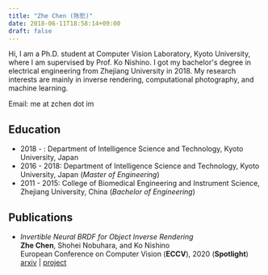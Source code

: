 ```yaml
---
title: "Zhe Chen (陈悊)"
date: 2018-06-11T18:58:14+09:00
draft: false
---
```


Hi, I am a Ph.D. student at Computer Vision Laboratory, Kyoto University, where I am supervised by Prof. Ko Nishino. I got my bachelor's degree in electrical engineering from Zhejiang University in 2018. My research interests are mainly in inverse rendering, computational photography, and machine learning.

Email: me at zchen dot im

## Education

-   2018 - : Department of Intelligence Science and Technology, Kyoto University, Japan
-   2016 - 2018: Department of Intelligence Science and Technology, Kyoto University, Japan (_Master of Engineering_)
-   2011 - 2015: College of Biomedical Engineering and Instrument Science, Zhejiang University, China (_Bachelor of Engineering_)

## Publications

-   _Invertible Neural BRDF for Object Inverse Rendering_ <br/>
    **Zhe Chen**, Shohei Nobuhara, and Ko Nishino <br/>
    European Conference on Computer Vision (**ECCV**), 2020 (**Spotlight**) <br/>
    [arxiv](https://arxiv.org/abs/2008.04030) | [project](https://vision.ist.i.kyoto-u.ac.jp/research/ibrdf)
